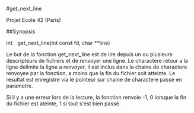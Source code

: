 #get_next_line
  
Projet Ecole 42 (Paris)
  
##Synopsis
  
int&emsp;get_next_line(int const fd, char **line)  

Le but de la fonction get_next_line est de lire depuis un ou plusieurs descripteurs de fichiers et de renvoyer une ligne. Le charactere retour a la ligne delimite la ligne a renvoyer, il est inclus dans la chaine de charactere renvoyee par la fonction, a moins que la fin du fichier soit atteinte. Le resultat est enregistre via le pointeur sur chaine de charactere passe en parametre.

Si il y a une erreur lors de la lecture, la fonction renvoie -1, 0 lorsque la fin du fichier est ateinte, 1 si tout s'est bien passé.

